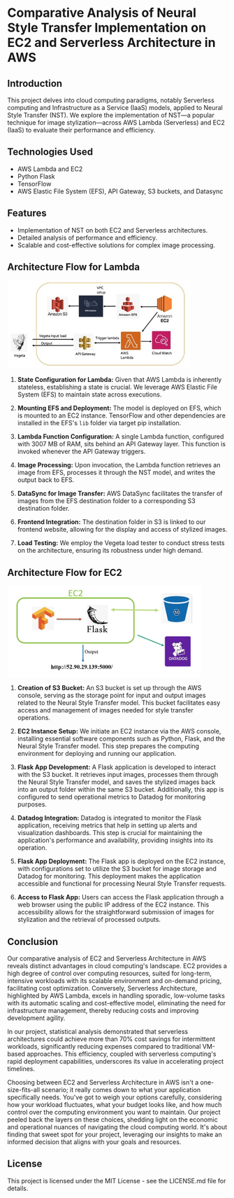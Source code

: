 # Comparative Analysis of Neural Style Transfer Implementation on EC2 and Serverless Architecture in AWS

## Introduction

This project delves into cloud computing paradigms, notably Serverless computing and Infrastructure as a Service (IaaS) models, applied to Neural Style Transfer (NST). We explore the implementation of NST—a popular technique for image stylization—across AWS Lambda (Serverless) and EC2 (IaaS) to evaluate their performance and efficiency.

## Technologies Used

- AWS Lambda and EC2
- Python Flask
- TensorFlow
- AWS Elastic File System (EFS), API Gateway, S3 buckets, and Datasync

## Features

- Implementation of NST on both EC2 and Serverless architectures.
- Detailed analysis of performance and efficiency.
- Scalable and cost-effective solutions for complex image processing.

## Architecture Flow for Lambda

<!--  -->

![Architecture Flow](Images/lambdaArch.jpg "Architecture Flow")

<!--  -->

1. **State Configuration for Lambda:** Given that AWS Lambda is inherently stateless, establishing a state is crucial. We leverage AWS Elastic File System (EFS) to maintain state across executions.

2. **Mounting EFS and Deployment:** The model is deployed on EFS, which is mounted to an EC2 instance. TensorFlow and other dependencies are installed in the EFS's `lib` folder via target pip installation.

3. **Lambda Function Configuration:** A single Lambda function, configured with 3007 MB of RAM, sits behind an API Gateway layer. This function is invoked whenever the API Gateway triggers.

4. **Image Processing:** Upon invocation, the Lambda function retrieves an image from EFS, processes it through the NST model, and writes the output back to EFS.

5. **DataSync for Image Transfer:** AWS DataSync facilitates the transfer of images from the EFS destination folder to a corresponding S3 destination folder.

6. **Frontend Integration:** The destination folder in S3 is linked to our frontend website, allowing for the display and access of stylized images.

7. **Load Testing:** We employ the Vegeta load tester to conduct stress tests on the architecture, ensuring its robustness under high demand.

## Architecture Flow for EC2

<!--  -->

![Architecture Flow](Images/ec2Arch.png "Architecture Flow")

<!--  -->

1. **Creation of S3 Bucket:** An S3 bucket is set up through the AWS console, serving as the storage point for input and output images related to the Neural Style Transfer model. This bucket facilitates easy access and management of images needed for style transfer operations.

2. **EC2 Instance Setup:** We initiate an EC2 instance via the AWS console, installing essential software components such as Python, Flask, and the Neural Style Transfer model. This step prepares the computing environment for deploying and running our application.

3. **Flask App Development:** A Flask application is developed to interact with the S3 bucket. It retrieves input images, processes them through the Neural Style Transfer model, and saves the stylized images back into an output folder within the same S3 bucket. Additionally, this app is configured to send operational metrics to Datadog for monitoring purposes.

4. **Datadog Integration:** Datadog is integrated to monitor the Flask application, receiving metrics that help in setting up alerts and visualization dashboards. This step is crucial for maintaining the application's performance and availability, providing insights into its operation.

5. **Flask App Deployment:** The Flask app is deployed on the EC2 instance, with configurations set to utilize the S3 bucket for image storage and Datadog for monitoring. This deployment makes the application accessible and functional for processing Neural Style Transfer requests.

6. **Access to Flask App:** Users can access the Flask application through a web browser using the public IP address of the EC2 instance. This accessibility allows for the straightforward submission of images for stylization and the retrieval of processed outputs.

<!--  -->

## Conclusion

Our comparative analysis of EC2 and Serverless Architecture in AWS reveals distinct advantages in cloud computing's landscape. EC2 provides a high degree of control over computing resources, suited for long-term, intensive workloads with its scalable environment and on-demand pricing, facilitating cost optimization. Conversely, Serverless Architecture, highlighted by AWS Lambda, excels in handling sporadic, low-volume tasks with its automatic scaling and cost-effective model, eliminating the need for infrastructure management, thereby reducing costs and improving development agility.

In our project, statistical analysis demonstrated that serverless architectures could achieve more than 70% cost savings for intermittent workloads, significantly reducing expenses compared to traditional VM-based approaches. This efficiency, coupled with serverless computing's rapid deployment capabilities, underscores its value in accelerating project timelines.

Choosing between EC2 and Serverless Architecture in AWS isn't a one-size-fits-all scenario; it really comes down to what your application specifically needs. You've got to weigh your options carefully, considering how your workload fluctuates, what your budget looks like, and how much control over the computing environment you want to maintain. Our project peeled back the layers on these choices, shedding light on the economic and operational nuances of navigating the cloud computing world. It's about finding that sweet spot for your project, leveraging our insights to make an informed decision that aligns with your goals and resources.

## License

This project is licensed under the MIT License - see the LICENSE.md file for details.

